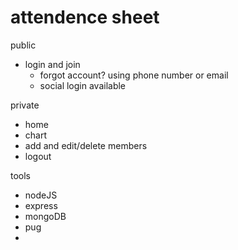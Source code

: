 # attendence sheet

public
- login and join
    - forgot account? using phone number or email
    - social login available

private
- home
- chart
- add and edit/delete members
- logout

tools
- nodeJS
- express
- mongoDB
- pug
- 
